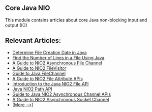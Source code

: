 ## Core Java NIO

This module contains articles about core Java non-blocking input and output (IO)

## Relevant Articles:

- [Determine File Creation Date in Java](https://www.baeldung.com/java-file-creation-date)
- [Find the Number of Lines in a File Using Java](https://www.baeldung.com/java-file-number-of-lines)
- [A Guide to NIO2 Asynchronous File Channel](https://www.baeldung.com/java-nio2-async-file-channel)
- [A Guide to NIO2 FileVisitor](https://www.baeldung.com/java-nio2-file-visitor)
- [Guide to Java FileChannel](https://www.baeldung.com/java-filechannel)
- [A Guide to NIO2 File Attribute APIs](https://www.baeldung.com/java-nio2-file-attribute)
- [Introduction to the Java NIO2 File API](https://www.baeldung.com/java-nio-2-file-api)
- [Java NIO2 Path API](https://www.baeldung.com/java-nio-2-path)
- [Guide to Java NIO2 Asynchronous Channel APIs](https://www.baeldung.com/java-nio-2-async-channels)
- [A Guide to NIO2 Asynchronous Socket Channel](https://www.baeldung.com/java-nio2-async-socket-channel)
- [[More -->]](/core-java-modules/core-java-nio-2)
